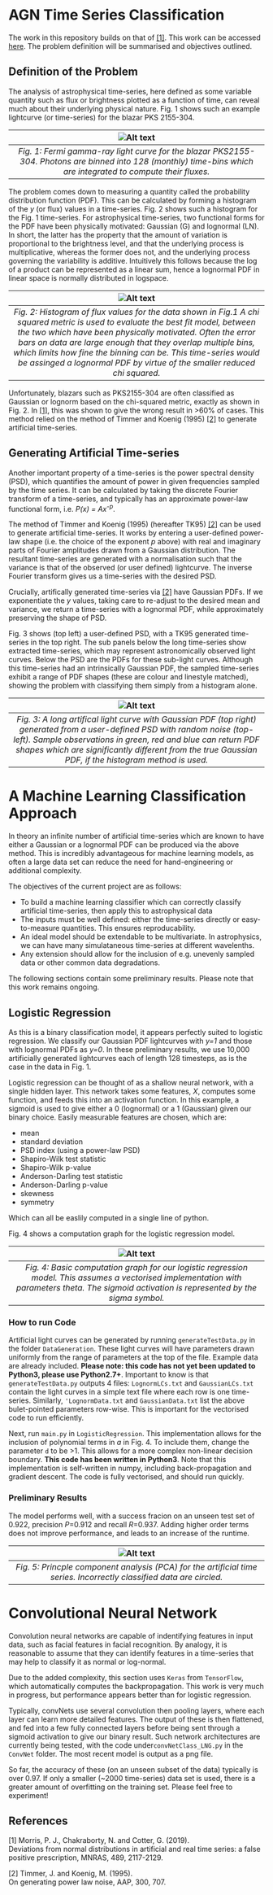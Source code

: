 # AGN Time Series Classification

The work in this repository builds on that of [[1]](#1). This work can be accessed [here](https://arxiv.org/abs/1908.04135). The problem definition will be summarised and objectives outlined. 

## Definition of the Problem

The analysis of astrophysical time-series, here defined as some variable quantity such as flux or brightness plotted as a function of time, can reveal much about their underlying physical nature. Fig. 1 shows such an example lightcurve (or time-series) for the blazar PKS 2155-304. 

| ![Alt text](./figs/PKS2155_LC.png?raw=true) |
|:--:| 
| *Fig. 1: Fermi gamma-ray light curve for the blazar PKS2155-304. Photons are binned into 128 (monthly) time-bins which are integrated to compute their fluxes.* |


The problem comes down to measuring a quantity called the probability distribution function (PDF). This can be calculated by forming a histogram of the *y* (or flux) values in a time-series. Fig. 2 shows such a histogram for the Fig. 1 time-series. For astrophysical time-series, two functional forms for the PDF have been physically motivated: Gaussian (G) and lognormal (LN). In short, the latter has the property that the amount of variation is proportional to the brightness level, and that the underlying process is multiplicative, whereas the former does not, and the underlying process governing the variability is additive. Intuitively this follows because the log of a product can be represented as a linear sum, hence a lognormal PDF in linear space is normally distributed in logspace.  

| ![Alt text](./figs/PKS2155_PDF.png?raw=true) |
|:--:| 
| *Fig. 2: Histogram of flux values for the data shown in Fig.1 A chi squared metric is used to evaluate the best fit model, between the two which have been physically motivated. Often the error bars on data are large enough that they overlap multiple bins, which limits how fine the binning can be. This time-series would be assinged a lognormal PDF by virtue of the smaller reduced chi squared.* |

Unfortunately, blazars such as PKS2155-304 are often classified as Gaussian or lognorm based on the chi-squared metric, exactly as shown in Fig. 2. In [[1]](#1), this was shown to give the wrong result in >60\% of cases. This method relied on the method of Timmer and Koenig (1995) [[2]](#2) to generate artificial time-series. 

## Generating Artificial Time-series

Another important property of a time-series is the power spectral density (PSD), which quantifies the amount of power in given frequencies sampled by the time series. It can be calculated by taking the discrete Fourier transform of a time-series, and typically has an approximate power-law functional form, i.e. *P(x) = Ax*<sup>*-p*</sup>. 

The method of Timmer and Koenig (1995) (hereafter TK95) [[2]](#2) can be used to generate artificial time-series. It works by entering a user-defined power-law shape (i.e. the choice of the exponent *p* above) with real and imaginary parts of Fourier amplitudes drawn from a Gaussian distribution. The resultant time-series are generated with a normalisation such that the variance is that of the observed (or user defined) lightcurve. The inverse Fourier transform gives us a time-series with the desired PSD.

Crucially, artifically generated time-series via [[2]](#2) have Gaussian PDFs. If we exponentiate the *y* values, taking care to re-adjust to the desired mean and variance, we return a time-series with a lognormal PDF, while approximately preserving the shape of PSD. 

Fig. 3 shows (top left) a user-defined PSD, with a TK95 generated time-series in the top right. The sub panels below the long time-series show extracted time-series, which may represent astronomically observed light curves. Below the PSD are the PDFs for these sub-light curves. Although this time-series had an intrinsically Gaussian PDF, the sampled time-series exhibit a range of PDF shapes (these are colour and linestyle matched), showing the problem with classifying them simply from a histogram alone.

|![Alt text](./figs/nonStationarity.png?raw=true "Definition of the Problem")|
|:--:| 
| *Fig. 3: A long artifical light curve with Gaussian PDF (top right) generated from a user-defined PSD with random noise (top-left). Sample observations in green, red and blue can return PDF shapes which are significantly different from the true Gaussian PDF, if the histogram method is used.* |

# A Machine Learning Classification Approach

In theory an infinite number of artificial time-series which are known to have either a Gaussian or a lognormal PDF can be produced via the above method. This is incredibly advantageous for machine learning models, as often a large data set can reduce the need for hand-engineering or additional complexity. 

The objectives of the current project are as follows:

* To build a machine learning classifier which can correctly classify artificial time-series, then apply this to astrophysical data
* The inputs must be well defined: either the time-series directly or easy-to-measure quantities. This ensures reproducability.
* An ideal model should be extendable to be multivariate. In astrophysics, we can have many simulataneous time-series at different wavelenths.
* Any extension should allow for the inclusion of e.g. unevenly sampled data or other common data degradations. 

The following sections contain some preliminary results. Please note that this work remains ongoing. 


## Logistic Regression

As this is a binary classification model, it appears perfectly suited to logistic regression. We classify our Gaussian PDF lightcurves with *y=1* and those with lognormal PDFs as *y=0*. In these preliminary results, we use 10,000 artificially generated lightcurves each of length 128 timesteps, as is the case in the data in Fig. 1. 

Logistic regression can be thought of as a shallow neural network, with a single hidden layer. This network takes some features, $X$, computes some function, and feeds this into an activation function. In this example, a sigmoid is used to give either a 0 (lognormal) or a 1 (Gaussian) given our binary choice. Easily measurable features are chosen, which are:

* mean
* standard deviation
* PSD index (using a power-law PSD)
* Shapiro-Wilk test statistic
* Shapiro-Wilk p-value
* Anderson-Darling test statistic
* Anderson-Darling p-value
* skewness
* symmetry

Which can all be easlily computed in a single line of python. 

Fig. 4 shows a computation graph for the logistic regression model.

|![Alt text](./figs/logRmodel.png?raw=true "Definition of the Problem")|
|:--:| 
| *Fig. 4: Basic computation graph for our logistic regression model. This assumes a vectorised implementation with parameters theta. The sigmoid activation is represented by the sigma symbol.* |

### How to run Code

Artificial light curves can be generated by running `generateTestData.py` in the folder `DataGeneration`. These light curves will have parameters drawn uniformly from the range of parameters at the top of the file. Example data are already included. **Please note: this code has not yet been updated to Python3, please use Python2.7+**. Important to know is that `generateTestData.py` outputs 4 files: `LognormLCs.txt` and `GaussianLCs.txt` contain the light curves in a simple text file where each row is one time-series. Similarly, `'LognormData.txt` and `GaussianData.txt` list the above bulet-pointed parameters row-wise. This is important for the vectorised code to run efficiently.

Next, run `main.py` in `LogisticRegression`. This implementation allows for the inclusion of polynomial terms in *a* in Fig. 4. To include them, change the parameter `d` to be >1. This allows for a more complex non-linear decision boundary. **This code has been written in Python3**. Note that this implementation is self-written in numpy, including back-propagation and gradient descent. The code is fully vectorised, and should run quickly. 

### Preliminary Results

The model performs well, with a success fracion on an unseen test set of 0.922, precision *P*=0.912 and recall *R*=0.937. Adding higher order terms does not improve performance, and leads to an increase of the runtime. 


|![Alt text](./LogisticRegression/main_PCA.png?raw=true "Definition of the Problem")|
|:--:| 
| *Fig. 5: Princple component analysis (PCA) for the artificial time series. Incorrectly classified data are circled.* |

# Convolutional Neural Network

Convolution neural networks are capable of indentifying features in input data, such as facial features in facial recognition. By analogy, it is reasonable to assume that they can identify features in a time-series that may help to classify it as normal or log-normal. 

Due to the added complexity, this section uses `Keras` from `TensorFlow`, which automatically computes the backpropagation. This work is very much in progress, but performance appears better than for logistic regression.

Typically, convNets use several convolution then pooling layers, where each layer can learn more detailed features. The output of these is then flattened, and fed into a few fully connected layers before being sent through a sigmoid activation to give our binary result. Such network architectures are currently being tested, with the code under`convNetClass_LNG.py` in the `ConvNet` folder. The most recent model is output as a png file.

So far, the accuracy of these (on an unseen subset of the data) typically is over 0.97. If only a smaller (~2000 time-series) data set is used, there is a greater amount of overfitting on the training set. Please feel free to experiment!




## References
<a id="1">[1]</a> 
Morris, P. J., Chakraborty, N. and Cotter, G. (2019).  
Deviations from normal distributions in artificial and real time series: a false positive prescription,
MNRAS, 489, 2117-2129.

<a id="2">[2]</a> 
Timmer, J. and Koenig, M. (1995).  
On generating power law noise, AAP, 300, 707.



